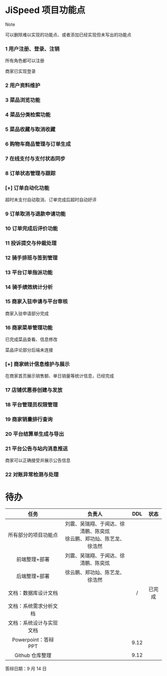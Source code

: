 # JiSpeed 项目功能点



>[!NOTE]
>
>可以删除难以实现的功能点、或者添加已经实现但未写出的功能点



### 1 用户注册、登录、注销

所有角色都可以注册

商家已实现登录



### 2 用户资料维护



### 3 菜品浏览功能



### 4 菜品分类检索功能



### 5 菜品收藏与取消收藏



### 6 购物车商品管理与订单生成



### 7 在线支付与支付状态同步



### 8 订单状态管理与跟踪




### [+] 订单自动化功能

超时未支付自动取消、订单完成后超时自动好评


### 9 订单取消与退款申请功能



### 10 订单完成后评价功能



### 11 投诉提交与仲裁处理



### 12 骑手排班与签到管理



### 13 平台订单指派功能



### 14 骑手绩效统计分析



### 15 商家入驻申请与平台审核

商家入驻申请部分完成



### 16 商家菜单管理功能

已完成菜品查看、信息修改

菜品评论部分后端未连接



### [+] 商家统计信息维护与展示

在商家首页展示销售额、单日销量等统计信息，已经完成



### 17 店铺优惠券创建与发放



### 18 平台管理员权限管理



### 19 商家销量排行查询



### 20 平台结算单生成与导出



### 21 平台公告与站内消息推送

商家可以正确接受并展示公告信息



### 22 对账异常检测与处理  









# 待办



|           任务           |                            负责人                            | DDL  |  状态  |
| :----------------------: | :----------------------------------------------------------: | :--: | :----: |
|   所有部分的项目功能点   | 刘震、吴瑞翔、于闻达、徐清鹏、陈奕炫<br />徐云鹏、郑功灿、陈艺龙、徐浩然 |      |        |
|      前端整理+部署       |             刘震、吴瑞翔、于闻达、徐清鹏、陈奕炫             |      |        |
|      后端整理+部署       |                徐云鹏、郑功灿、陈艺龙、徐浩然                |      |        |
|   文档：数据库设计文档   |                                                              |  /   | 已完成 |
|  文档：系统需求分析文档  |                                                              |      |        |
| 文档：系统设计与实现文档 |                                                              |      |        |
|   Powerpoint：答辩 PPT   |                                                              | 9.12 |        |
|     Github 仓库整理      |                                                              | 9.12 |        |

答辩日期：9 月 14 日
